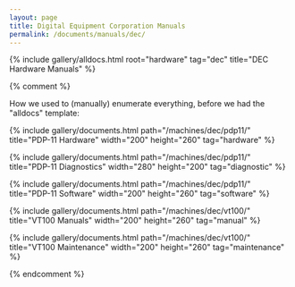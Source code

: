 ```yaml
---
layout: page
title: Digital Equipment Corporation Manuals
permalink: /documents/manuals/dec/
---
```


{% include gallery/alldocs.html root="hardware" tag="dec" title="DEC Hardware Manuals" %}

{% comment %}

How we used to (manually) enumerate everything, before we had the "alldocs" template:

{% include gallery/documents.html path="/machines/dec/pdp11/" title="PDP-11 Hardware" width="200" height="260" tag="hardware" %}

{% include gallery/documents.html path="/machines/dec/pdp11/" title="PDP-11 Diagnostics" width="280" height="200" tag="diagnostic" %}

{% include gallery/documents.html path="/machines/dec/pdp11/" title="PDP-11 Software" width="200" height="260" tag="software" %}

{% include gallery/documents.html path="/machines/dec/vt100/" title="VT100 Manuals" width="200" height="260" tag="manual" %}

{% include gallery/documents.html path="/machines/dec/vt100/" title="VT100 Maintenance" width="200" height="260" tag="maintenance" %}

{% endcomment %}
